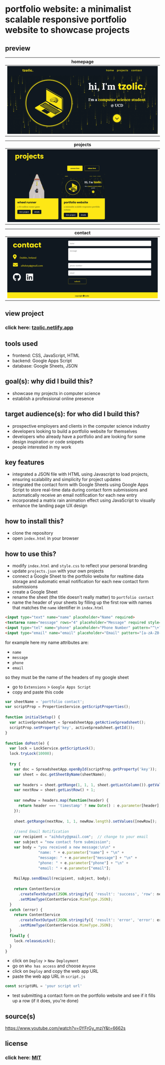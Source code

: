 # portfolio website: a minimalist scalable responsive portfolio website to showcase projects

## preview

| homepage                  |
| ------------------------- |
| <img src="readme/1.png"/> |

| projects                  |
| ------------------------- |
| <img src="readme/2.png"/> |

| contact                   |
| ------------------------- |
| <img src="readme/3.png"/> |

## view project

### click here: [tzolic.netlify.app](http://tzolic.netlify.app)

## tools used

- frontend: CSS, JavaScript, HTML
- backend: Google Apps Script
- database: Google Sheets, JSON

## goal(s): why did I build this?

- showcase my projects in computer science
- establish a professional online presence

## target audience(s): for who did I build this?

- prospective employers and clients in the computer science industry
- developers looking to build a portfolio website for themselves
- developers who already have a portfolio and are looking for some design inspiration or code snippets
- people interested in my work

## key features

- integrated a JSON file with HTML using Javascript to load projects, ensuring scalability and simplicity for project updates
- integrated the contact form with Google Sheets using Google Apps Script to store real-time data during contact form submissions and automatically receive an email notification for each new entry
- incorporated a matrix rain animation effect using JavaScript to visually enhance the landing page UX design

## how to install this?

- clone the repository
- open `index.html` in your browser

## how to use this?

- modify `index.html` and `style.css` to reflect your personal branding
- update `projects.json` with your own projects
- connect a Google Sheet to the portfolio website for realtime data storage and automatic email notification for each new contact form submissions
- create a Google Sheet
- rename the sheet (the title doesn't really matter) to `portfolio contact`
- name the header of your sheets by filling up the first row with names that matches the `name` identifier in `index.html`

```html
<input type="text" name="name" placeholder="Name" required>
<textarea name="message" rows="4" placeholder="Message" required style="resize: none;"></textarea>
<input type="tel" name="phone" placeholder="Phone Number" pattern="^\+?\d{1,15}$" required>
<input type="email" name="email" placeholder="Email" pattern="[a-zA-Z0-9._%+-]+@[a-zA-Z0-9.-]+\.[a-zA-Z]{2,}" required>
```

for example here my name attributes are:

- `name`
- `message`
- `phone`
- `email`

so they must be the name of the headers of my google sheet

- go to `Extensions` > `Google Apps Script`
- copy and paste this code

```jsx
var sheetName = 'portfolio contact';
var scriptProp = PropertiesService.getScriptProperties();

function initialSetup() {
  var activeSpreadsheet = SpreadsheetApp.getActiveSpreadsheet();
  scriptProp.setProperty('key', activeSpreadsheet.getId());
}

function doPost(e) {
  var lock = LockService.getScriptLock();
  lock.tryLock(10000);

  try {
    var doc = SpreadsheetApp.openById(scriptProp.getProperty('key'));
    var sheet = doc.getSheetByName(sheetName);

    var headers = sheet.getRange(1, 1, 1, sheet.getLastColumn()).getValues()[0];
    var nextRow = sheet.getLastRow() + 1;

    var newRow = headers.map(function(header) {
      return header === 'timestamp' ? new Date() : e.parameter[header];
    });

    sheet.getRange(nextRow, 1, 1, newRow.length).setValues([newRow]);

    //send Email Notification
    var recipient = "aihduty@gmail.com";  // change to your email
    var subject = "new contact form submission";
    var body = "you received a new message:\n\n" +
               "name: " + e.parameter["name"] + "\n" +
               "message: " + e.parameter["message"] + "\n" +
               "phone: " + e.parameter["phone"] + "\n" +
               "email: " + e.parameter["email"];

    MailApp.sendEmail(recipient, subject, body);

    return ContentService
      .createTextOutput(JSON.stringify({ 'result': 'success', 'row': nextRow }))
      .setMimeType(ContentService.MimeType.JSON);
  }
  catch (error) {
    return ContentService
      .createTextOutput(JSON.stringify({ 'result': 'error', 'error': error }))
      .setMimeType(ContentService.MimeType.JSON);
  }
  finally {
    lock.releaseLock();
  }
}
```

- click on `Deploy` > `New Deployment`
- go on `Who has access` and choose `Anyone`
- click on `Deploy` and copy the web app URL
- paste the web app URL in `script.js`

```jsx
const scriptURL = 'your script url'
```

- test submitting a contact form on the portfolio website and see if it fills up a row (if it does, you're done)

## source(s)

https://www.youtube.com/watch?v=0YFrGy_mzjY&t=6662s

## license

### click here: [MIT](LICENSE)